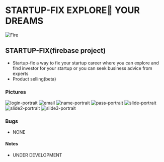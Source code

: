 # STARTUP-FIX EXPLORE🗼 YOUR DREAMS

![Fire](https://github.com/user-attachments/assets/8057e221-edd1-48da-8813-3d95da12335a)

## STARTUP-FIX(firebase project)
- Startup-fix a way to fix your startup career where you can explore and find investor for your startup or you can seek business advice from experts
-  Product selling(beta)

### Pictures
![login-portrait](https://github.com/user-attachments/assets/4344ee38-9bee-49f2-8877-d9fc8610f342)
![email](https://github.com/user-attachments/assets/398bf757-da43-46bf-9da3-87fc9d2142d0)
![name-portrait](https://github.com/user-attachments/assets/9e2c24de-f216-4019-990e-ed1003964095)
![pass-portrait](https://github.com/user-attachments/assets/e4ead6c0-d90c-4342-985d-800f26e1a042)
![slide-portrait](https://github.com/user-attachments/assets/b3c5331a-5f6d-4566-b9cf-52ace69304c1)
![slide2-portrait](https://github.com/user-attachments/assets/230c9df0-4706-41f5-949f-1fa92f740794)
![slide3-portrait](https://github.com/user-attachments/assets/22896f34-8be8-4409-946a-4fd09f6f39b2)


### Bugs
- NONE

#### Notes
- UNDER DEVELOPMENT
